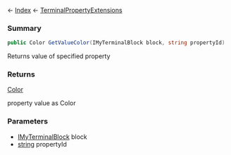 ← [Index](Api-Index) ← [TerminalPropertyExtensions](Sandbox.ModAPI.Interfaces.TerminalPropertyExtensions)

### Summary

```csharp
public Color GetValueColor(IMyTerminalBlock block, string propertyId)
```

Returns value of specified property

### Returns

[Color](VRageMath.Color)

property value as Color

### Parameters

* [IMyTerminalBlock](Sandbox.ModAPI.Ingame.IMyTerminalBlock) block
* [string](System.String) propertyId

